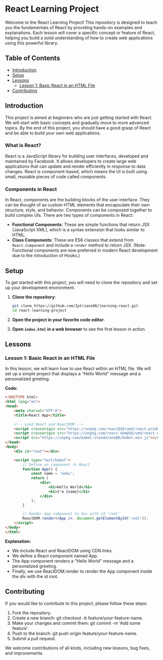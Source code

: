 # React Learning Project

Welcome to the React Learning Project! This repository is designed to teach you the fundamentals of React by providing hands-on examples and explanations. Each lesson will cover a specific concept or feature of React, helping you build a solid understanding of how to create web applications using this powerful library.

## Table of Contents

- [Introduction](#introduction)
- [Setup](#setup)
- [Lessons](#lessons)
  - [Lesson 1: Basic React in an HTML File](#lesson-1-basic-react-in-an-html-file)
- [Contributing](#contributing)

## Introduction

This project is aimed at beginners who are just getting started with React. We will start with basic concepts and gradually move to more advanced topics. By the end of this project, you should have a good grasp of React and be able to build your own web applications.

### What is React?

React is a JavaScript library for building user interfaces, developed and maintained by Facebook. It allows developers to create large web applications that can update and render efficiently in response to data changes. React is component-based, which means the UI is built using small, reusable pieces of code called components.

### Components in React

In React, components are the building blocks of the user interface. They can be thought of as custom HTML elements that encapsulate their own structure, style, and behavior. Components can be composed together to build complex UIs. There are two types of components in React:
- **Functional Components**: These are simple functions that return JSX (JavaScript XML), which is a syntax extension that looks similar to HTML.
- **Class Components**: These are ES6 classes that extend from `React.Component` and include a `render` method to return JSX. (Note: Functional components are now preferred in modern React development due to the introduction of Hooks.)

## Setup

To get started with this project, you will need to clone the repository and set up your development environment.

1. **Clone the repository**:

    ```bash
    git clone https://github.com/Iptriana98/learning-react.git
    cd react-learning-project
    ```

2. **Open the project in your favorite code editor**.

3. **Open `index.html` in a web browser** to see the first lesson in action.

## Lessons

### Lesson 1: Basic React in an HTML File

In this lesson, we will learn how to use React within an HTML file. We will set up a simple project that displays a "Hello World" message and a personalized greeting.

**Code:**

```html
<!DOCTYPE html>
<html lang="en">
<head>
    <meta charset="UTF-8">
    <title>React App</title>
    
    <!-- Load React and ReactDOM -->
    <script crossorigin src="https://unpkg.com/react@16/umd/react.production.min.js"></script>
    <script crossorigin src="https://unpkg.com/react-dom@16/umd/react-dom.production.min.js"></script>
    <script src="https://unpkg.com/babel-standalone@6/babel.min.js"></script>
</head>
<body>
    <div id="root"></div>

    <script type="text/babel">
        // Define an component in React
        function App() {
            const name = 'Goku';
            return (
                <div>
                    <h1>Hello World</h1>
                    <h1>I'm {name}</h1>
                </div>
            );
        }

        // Render App component to div with id 'root'
        ReactDOM.render(<App />, document.getElementById('root'));
    </script>
</body>
</html>
```
**Explanation:**

- We include React and ReactDOM using CDN links.
- We define a React component named App.
- The App component renders a "Hello World" message and a personalized greeting.
- Finally, we use ReactDOM.render to render the App component inside the div with the id root.

## Contributing
If you would like to contribute to this project, please follow these steps:

1. Fork the repository.
2. Create a new branch: git checkout -b feature/your-feature-name.
3. Make your changes and commit them: git commit -m 'Add some feature'.
4. Push to the branch: git push origin feature/your-feature-name.
5. Submit a pull request.

We welcome contributions of all kinds, including new lessons, bug fixes, and improvements.
